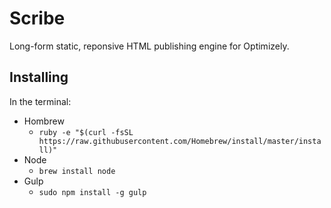 # Scribe
Long-form static, reponsive HTML publishing engine for Optimizely.

## Installing

In the terminal:

- Hombrew
  - `ruby -e "$(curl -fsSL https://raw.githubusercontent.com/Homebrew/install/master/install)"`
- Node
  - `brew install node`
- Gulp
  - `sudo npm install -g gulp`